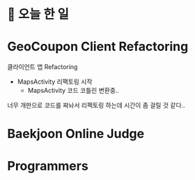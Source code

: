 # :thought_balloon: __오늘 한 일__

# __GeoCoupon Client Refactoring__
클라이언트 앱 Refactoring

* MapsActivity 리팩토링 시작
    * MapsActivity 코드 코틀린 변환중..

너무 개판으로 코드를 짜놔서 리팩토링 하는데 시간이 좀 걸릴 것 같다..

# __Baekjoon Online Judge__
# __Programmers__
